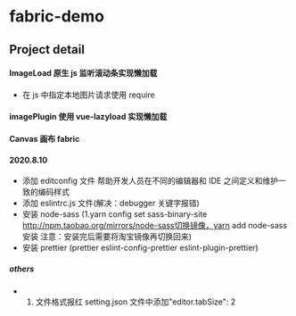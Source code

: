 # fabric-demo

## Project detail

#### ImageLoad 原生 js 监听滚动条实现懒加载

- 在 js 中指定本地图片请求使用 require

#### imagePlugin 使用 vue-lazyload 实现懒加载

#### Canvas 画布 fabric

#### 2020.8.10

- 添加 editconfig 文件 帮助开发人员在不同的编辑器和 IDE 之间定义和维护一致的编码样式
- 添加 eslintrc.js 文件(解决：debugger 关键字报错)
- 安装 node-sass (1.yarn config set sass-binary-site http://npm.taobao.org/mirrors/node-sass切换镜像，yarn add node-sass 安装 注意：安装完后需要将淘宝镜像再切换回来)
- 安装 prettier (prettier eslint-config-prettier eslint-plugin-prettier)

##### others

- 1. 文件格式报红 setting.json 文件中添加"editor.tabSize": 2
